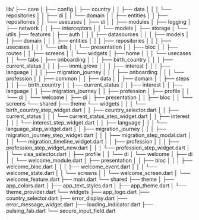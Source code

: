 lib/
├── core
│   ├── config
│   ├── country
│   │   ├── data
│   │   │   └── repositories
│   │   ├── di
│   │   └── domain
│   │       ├── entities
│   │       ├── repositories
│   │       └── usecases
│   ├── di
│   │   ├── modules
│   ├── logging
│   ├── network
│   │   ├── interceptors
│   │   └── models
│   ├── storage
│   └── utils
├── features
│   ├── auth
│   │   │   ├── datasources
│   │   │   ├── models
│   │   ├── domain
│   │   │   ├── entities
│   │   │   ├── repositories
│   │   │   ├── usecases
│   │   │   └── utils
│   │   └── presentation
│   │       ├── bloc
│   │       ├── routes
│   │       ├── screens
│   │       └── widgets
│   ├── home
│   │   │   └── usecases
│   │           └── tabs
│   ├── onboarding
│   │       │   ├── birth_country
│   │       │   ├── current_status
│   │       │   ├── immi_grove
│   │       │   ├── interest
│   │       │   ├── language
│   │       │   ├── migration_journey
│   │       │   ├── onboarding
│   │       │   └── profession
│   │       ├── common
│   │       ├── data
│   │       ├── domain
│   │       ├── steps
│   │           ├── birth_country
│   │           ├── current_status
│   │           ├── interest
│   │           ├── language
│   │           ├── migration_journey
│   │           ├── profession
│   ├── profile
│   │   └── di
│   └── welcome
│       ├── di
│       ├── presentation
│       │   ├── bloc
│       │   └── screens
└── shared
    ├── theme
    └── widgets
│   │           │   └── birth_country_step_widget.dart
│   │           ├── country_selector.dart
│   │           ├── current_status
│   │           │   └── current_status_step_widget.dart
│   │           ├── interest
│   │           │   └── interest_step_widget.dart
│   │           ├── language
│   │           │   └── language_step_widget.dart
│   │           ├── migration_journey
│   │           │   ├── migration_journey_step_widget.dart
│   │           │   ├── migration_step_modal.dart
│   │           │   └── migration_timeline_widget.dart
│   │           ├── profession
│   │           │   ├── profession_step_widget_new.dart
│   │           │   └── profession_step_widget.dart
│   │           └── visa_selector.dart
│   ├── profile
│   │   └── di
│   └── welcome
│       ├── di
│       │   └── welcome_module.dart
│       ├── presentation
│       │   ├── bloc
│       │   │   ├── welcome_bloc.dart
│       │   │   ├── welcome_event.dart
│       │   │   └── welcome_state.dart
│       │   └── screens
│       │       └── welcome_screen.dart
│       └── welcome_feature.dart
├── main.dart
└── shared
    ├── theme
    │   ├── app_colors.dart
    │   ├── app_text_styles.dart
    │   ├── app_theme.dart
    │   └── theme_provider.dart
    └── widgets
        ├── app_logo.dart
        ├── country_selector.dart
        ├── error_display.dart
        ├── error_message_widget.dart
        ├── loading_indicator.dart
        ├── pulsing_fab.dart
        └── secure_input_field.dart